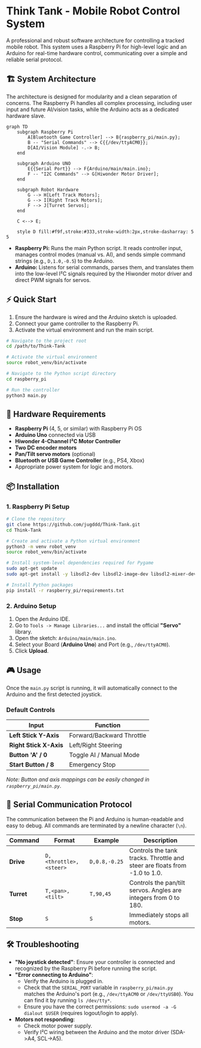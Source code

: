# Think Tank - Mobile Robot Control System

A professional and robust software architecture for controlling a tracked mobile robot. This system uses a Raspberry Pi for high-level logic and an Arduino for real-time hardware control, communicating over a simple and reliable serial protocol.

## 🏗️ System Architecture

The architecture is designed for modularity and a clean separation of concerns. The Raspberry Pi handles all complex processing, including user input and future AI/vision tasks, while the Arduino acts as a dedicated hardware slave.

```mermaid
graph TD
    subgraph Raspberry Pi
        A[Bluetooth Game Controller] --> B{raspberry_pi/main.py};
        B -- "Serial Commands" --> C{{/dev/ttyACM0}};
        D[AI/Vision Module] -.-> B;
    end

    subgraph Arduino UNO
        E{{Serial Port}} --> F{Arduino/main/main.ino};
        F -- "I2C Commands" --> G[Hiwonder Motor Driver];
    end

    subgraph Robot Hardware
        G --> H[Left Track Motors];
        G --> I[Right Track Motors];
        F --> J[Turret Servos];
    end

    C <--> E;

    style D fill:#f9f,stroke:#333,stroke-width:2px,stroke-dasharray: 5 5
```

-   **Raspberry Pi:** Runs the main Python script. It reads controller input, manages control modes (manual vs. AI), and sends simple command strings (e.g., `D,1.0,-0.5`) to the Arduino.
-   **Arduino:** Listens for serial commands, parses them, and translates them into the low-level I²C signals required by the Hiwonder motor driver and direct PWM signals for servos.

## ⚡ Quick Start

1.  Ensure the hardware is wired and the Arduino sketch is uploaded.
2.  Connect your game controller to the Raspberry Pi.
3.  Activate the virtual environment and run the main script.

```bash
# Navigate to the project root
cd /path/to/Think-Tank

# Activate the virtual environment
source robot_venv/bin/activate

# Navigate to the Python script directory
cd raspberry_pi

# Run the controller
python3 main.py
```

## 🔧 Hardware Requirements

- **Raspberry Pi** (4, 5, or similar) with Raspberry Pi OS
- **Arduino Uno** connected via USB
- **Hiwonder 4-Channel I²C Motor Controller**
- **Two DC encoder motors**
- **Pan/Tilt servo motors** (optional)
- **Bluetooth or USB Game Controller** (e.g., PS4, Xbox)
- Appropriate power system for logic and motors.

## 📦 Installation

### 1. Raspberry Pi Setup

```bash
# Clone the repository
git clone https://github.com/jugddd/Think-Tank.git
cd Think-Tank

# Create and activate a Python virtual environment
python3 -m venv robot_venv
source robot_venv/bin/activate

# Install system-level dependencies required for Pygame
sudo apt-get update
sudo apt-get install -y libsdl2-dev libsdl2-image-dev libsdl2-mixer-dev libsdl2-ttf-dev libportmidi-dev libfreetype6-dev python3-dev

# Install Python packages
pip install -r raspberry_pi/requirements.txt
```

### 2. Arduino Setup

1.  Open the Arduino IDE.
2.  Go to `Tools -> Manage Libraries...` and install the official **"Servo"** library.
3.  Open the sketch: `Arduino/main/main.ino`.
4.  Select your Board (**Arduino Uno**) and Port (e.g., `/dev/ttyACM0`).
5.  Click **Upload**.

## 🎮 Usage

Once the `main.py` script is running, it will automatically connect to the Arduino and the first detected joystick.

### Default Controls

| Input                  | Function                 |
| ---------------------- | ------------------------ |
| **Left Stick Y-Axis**  | Forward/Backward Throttle|
| **Right Stick X-Axis** | Left/Right Steering      |
| **Button 'A' / 0**     | Toggle AI / Manual Mode  |
| **Start Button / 8**   | Emergency Stop           |

*Note: Button and axis mappings can be easily changed in `raspberry_pi/main.py`.*

## 📡 Serial Communication Protocol

The communication between the Pi and Arduino is human-readable and easy to debug. All commands are terminated by a newline character (`\n`).

| Command | Format                 | Example             | Description                                   |
|---------|------------------------|---------------------|-----------------------------------------------|
| **Drive** | `D,<throttle>,<steer>` | `D,0.8,-0.25`       | Controls the tank tracks. Throttle and steer are floats from -1.0 to 1.0. |
| **Turret**| `T,<pan>,<tilt>`       | `T,90,45`           | Controls the pan/tilt servos. Angles are integers from 0 to 180.         |
| **Stop**  | `S`                    | `S`                 | Immediately stops all motors.                 |

## 🛠️ Troubleshooting

-   **"No joystick detected"**: Ensure your controller is connected and recognized by the Raspberry Pi before running the script.
-   **"Error connecting to Arduino"**:
    -   Verify the Arduino is plugged in.
    -   Check that the `SERIAL_PORT` variable in `raspberry_pi/main.py` matches the Arduino's port (e.g., `/dev/ttyACM0` or `/dev/ttyUSB0`). You can find it by running `ls /dev/tty*`.
    -   Ensure you have the correct permissions: `sudo usermod -a -G dialout $USER` (requires logout/login to apply).
-   **Motors not responding**:
    -   Check motor power supply.
    -   Verify I²C wiring between the Arduino and the motor driver (SDA->A4, SCL->A5). 